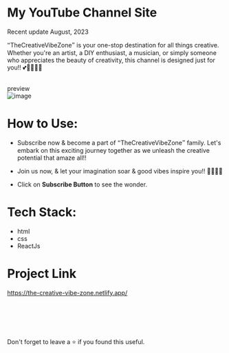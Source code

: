 # My YouTube Channel Site
Recent update August, 2023<br/>

🙶TheCreativeVibeZone🙷 is your one-stop destination for all things creative. Whether you're an artist, a DIY enthusiast, a musician, or simply someone who appreciates the beauty of creativity, this channel is designed just for you!! 💕🌿🌸🦋🌻

<br/>preview<br/>
![image](https://github.com/kumarharikesh/my-youtube-channel-site/assets/43793294/71ad6429-dfde-4f01-9791-a1d8541064e6)
<br/>

# How to Use:
 - Subscribe now & become a part of 🙶TheCreativeVibeZone🙷 family. Let's embark on this exciting journey together as we unleash the creative potential that amaze all!!
- Join us now, & let your imagination soar & good vibes inspire you!! 🚀🌟✨🍃

 - Click on **Subscribe Button** to see the wonder.
 
# Tech Stack:

 - html
 - css 
 - ReactJs

# Project Link

https://the-creative-vibe-zone.netlify.app/

<br/>
<br/>
<br/>
<br/>

Don't forget to leave a ⭐ if you found this useful.
